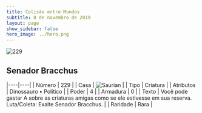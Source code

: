 ```yaml
---
title: Colisão entre Mundos
subtitle: 8 de novembro de 2019
layout: page
show_sidebar: false
hero_image: ../hero.png
---
```


![229](https://cdn.keyforgegame.com/media/card_front/pt/452_229_V7C793PHRRFR_pt.png)

## Senador Bracchus

|----|----|
| Número | 229 |
| Casa | ![Saurian](https://archonarcana.com/images/thumb/9/9e/Saurian_P.png/22px-Saurian_P.png "Sauro") |
| Tipo | Criatura |
| Atributos | Dinossauro • Político |
| Poder | 4 |
| Armadura | 0 |
| Texto | Você pode gastar A sobre as criaturas amigas como se ele estivesse em sua reserva. Luta/Coleta: Exalte Senador Bracchus. |
| Raridade | Rara |
